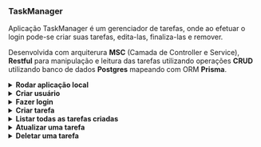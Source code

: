 ### TaskManager

Aplicação TaskManager é um gerenciador de tarefas, onde ao efetuar o login pode-se criar suas tarefas, edita-las, finaliza-las e remover.

Desenvolvida com arquiterura __MSC__ (Camada de Controller e Service), __Restful__ para manipulação e leitura das tarefas utilizando operações __CRUD__ utilizando banco de dados __Postgres__ mapeando com ORM __Prisma__.

<details>
  <summary>
    <strong> Rodar aplicação local </strong>
  </summary><br>

  1. Instale as dependências backend
      - `cd backend`
      - `npm install`
  
  2. Configure o .env com seus dados exemplo:
      - DATABASE_URL=postgresql://`janedoe`:`mypassword`@`host`:5432/mydb?schema=public?connect_timeout=300
  
  3. Rodar docker-compose do banco de dados:
      - `docker-compose up`

  4. Rodar aplicação, ao rodar esse comando automaticamente configura o Prisma e roda as migratios conforme o script no package.json:
      - `npm run dev`
</details>


<details>
  <summary>
    <strong> Criar usuário </strong>
  </summary><br>
  
  1 - Método de requisição: POST

  2 - Rota `/register` o endpoint deve receber a seguinte estrutura:

```json
 {
   "email": "email@gmail.com",
   "password": "123456"
 }
```

  3 - Resposta da requisição:
```json
 {
   "id": 1,
    "email": "email@gmail.com",
    "password": "e10adc3949ba59abbe56e057f20f883e"
 }
```
</details>


<details>
  <summary>
    <strong> Fazer login </strong>
  </summary><br>

  1- Métodos de requisição: Post

  2 - Rota `/login` o endpoint deve receber a seguinte estrutura:

```json
{
  "email": "email@gmail.com",
  "password": "123456"
}
```

  3 - Resposta da requisição:
```json
 {
   "id": 1,
    "email": "email@gmail.com",
    "password": "e10adc3949ba59abbe56e057f20f883e",
    "token": "eyJhbGciOiJIUzI1NiIsInR5cCI6IkpXVCJ9.eyJkYXRhIjp7ImlkIjoiMiIsImVtYWlsIjoiZW1haWxAZ21haWwuY29tIn0sImlhdCI6MTY2MDU5MDYxMywiZXhwIjoxNjYwODQ5ODEzfQ.bqjxBwlCv4Wnm322drMZ34y2BdxKbJ-KlEu9UXcYGY8"
 }
```
</details>

<details>
  <summary>
    <strong> Criar tarefa </strong>
  </summary><br>

  1 - Métodos de requisição: Post

  2 - :mag_right: Observação: Nessa requisição é necessário informar o token para autenticação. Verifique na ferramenta que utiliza em qual campo poderá colocar o token gerado na etapa de `Fazer Login`.

  3 - Rota `/task/:id` o endpoint deve receber a seguinte estrutura:

```json
  {
    "task": "Estudar",
    "status": "Concluido",
   },
 ```
 
  4 - Resposta da requisição:

```json
 {
   "id": 1,
    "task": "Estudar",
    "status": "Concluido",
    "userId": 1
 }
```

</details>

<details>
  <summary>
    <strong> Listar todas as tarefas criadas </strong>
  </summary><br>

  1- Métodos de requisição: Get

  2 - :mag_right: Observação:  Necessário informar o token para autenticação. Verifique na ferramenta que utiliza em qual campo poderá colocar o token gerado na etapa de `Fazer Login`.

  3 - Rota `/task/:id` clicar em buscar a requisição
 
  4 - Resposta da requisição:

```json
 [
    {
        "id": 1,
        "task": "Estudar",
        "status": "Concluido",
        "userId": 1
    },
    {
        "id": 2,
        "task": "Ler Livros",
        "status": "Pendente",
        "userId": 1
    }
]
```
</details>

 
<details>
  <summary>
    <strong> Atualizar uma tarefa </strong>
  </summary><br>

  1- Métodos de requisição: Put

  2 - :mag_right: Observação:  Necessário informar o token para autenticação. Verifique na ferramenta que utiliza em qual campo poderá colocar o token gerado na etapa de `Fazer Login`.

  3 - Rota `/task` o endpoint deve receber a seguinte estrutura:

  ```json
   {
    "id": 1,
    "task": "Ir a academia",
    "status": "Andamento",
   },
 ```

 
  4 - Resposta da requisição:

```json
  {
      "id": 1,
      "task": "Ir a academia",
      "status": "Andamento",
      "userId": 1
  }
```
</details>


<details>
  <summary>
    <strong> Deletar uma tarefa </strong>
  </summary><br>

  1- Métodos de requisição: Del

  2 - :mag_right: Observação:  Necessário informar o token para autenticação. Verifique na ferramenta que utiliza em qual campo poderá colocar o token gerado na etapa de `Fazer Login`.

  3 - Rota `/task/:id`, onde refere-se ao id da tarefa e o endpoint deve receber a seguinte estrutura:

  ```json
  {
    "id": 1,
   },
 ```

  4 - Resposta da requisição:

```json
  {
    "message": "Task deleted"
  }
```
</details>






